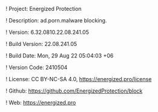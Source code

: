 ! Project: Energized Protection

! Description: ad.porn.malware blocking.

! Version: 6.32.0810.22.08.241.05

! Build Version: 22.08.241.05

! Build Date: Mon, 29 Aug 22 05:04:03 +06

! Version Code: 2410504

! License: CC BY-NC-SA 4.0, https://energized.pro/license

! Github: https://github.com/EnergizedProtection/block

! Web: https://energized.pro
